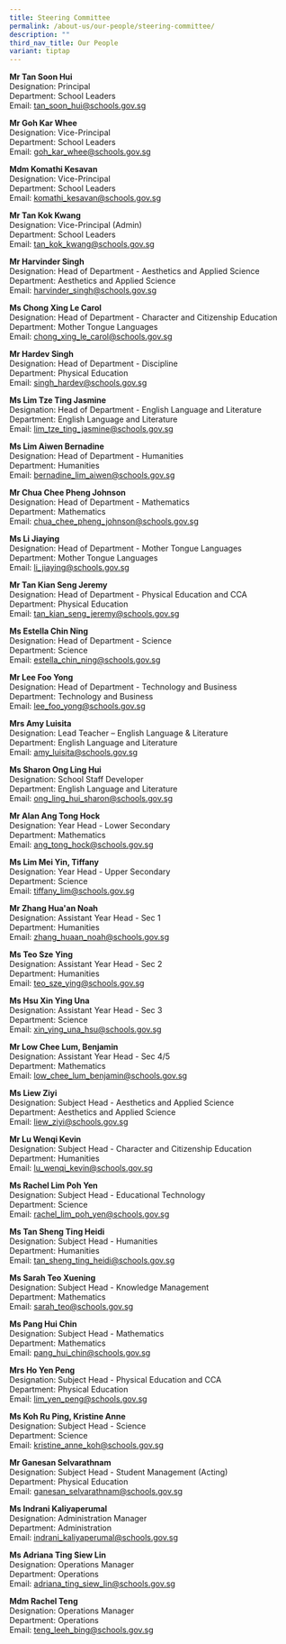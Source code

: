 ```yaml
---
title: Steering Committee
permalink: /about-us/our-people/steering-committee/
description: ""
third_nav_title: Our People
variant: tiptap
---
```

<p><strong>Mr Tan Soon Hui</strong>
<br>Designation: Principal
<br>Department: School Leaders
<br>Email: <a href="mailto:tan_soon_hui@schools.gov.sg" rel="noopener noreferrer nofollow" target="_blank">tan_soon_hui@schools.gov.sg</a>
</p>
<p><strong>Mr Goh Kar Whee</strong>
<br>Designation: Vice-Principal
<br>Department: School Leaders
<br>Email: <a href="mailto:goh_kar_whee@schools.gov.sg" rel="noopener noreferrer nofollow" target="_blank">goh_kar_whee@schools.gov.sg</a>
</p>
<p><strong>Mdm Komathi Kesavan</strong>
<br>Designation: Vice-Principal
<br>Department: School Leaders
<br>Email: <a href="mailto:komathi_kesavan@schools.gov.sg" rel="noopener noreferrer nofollow" target="_blank">komathi_kesavan@schools.gov.sg</a>
</p>
<p><strong>Mr Tan Kok Kwang</strong>
<br>Designation: Vice-Principal (Admin)
<br>Department: School Leaders
<br>Email: <a href="mailto:tan_kok_kwang@schools.gov.sg" rel="noopener noreferrer nofollow" target="_blank">tan_kok_kwang@schools.gov.sg</a>
</p>
<p><strong>Mr Harvinder Singh</strong>
<br>Designation: Head of Department - Aesthetics and Applied Science
<br>Department: Aesthetics and Applied Science
<br>Email: <a href="mailto:harvinder_singh@schools.gov.sg" rel="noopener noreferrer nofollow" target="_blank">harvinder_singh@schools.gov.sg</a>
</p>
<p><strong>Ms Chong Xing Le Carol</strong>
<br>Designation: Head of Department - Character and Citizenship Education
<br>Department: Mother Tongue Languages
<br>Email: <a href="mailto:chong_xing_le_carol@schools.gov.sg" rel="noopener noreferrer nofollow" target="_blank">chong_xing_le_carol@schools.gov.sg</a>
</p>
<p><strong>Mr Hardev Singh</strong>
<br>Designation: Head of Department - Discipline
<br>Department: Physical Education
<br>Email: <a href="mailto:singh_hardev@schools.gov.sg" rel="noopener noreferrer nofollow" target="_blank">singh_hardev@schools.gov.sg</a>
</p>
<p><strong>Ms Lim Tze Ting Jasmine</strong>
<br>Designation: Head of Department - English Language and Literature
<br>Department: English Language and Literature
<br>Email: <a href="mailto:lim_tze_ting_jasmine@schools.gov.sg" rel="noopener noreferrer nofollow" target="_blank">lim_tze_ting_jasmine@schools.gov.sg</a>
</p>
<p><strong>Ms Lim Aiwen Bernadine</strong>
<br>Designation: Head of Department - Humanities
<br>Department: Humanities
<br>Email: <a href="mailto:bernadine_lim_aiwen@schools.gov.sg" rel="noopener noreferrer nofollow" target="_blank">bernadine_lim_aiwen@schools.gov.sg</a>
</p>
<p><strong>Mr Chua Chee Pheng Johnson</strong>
<br>Designation: Head of Department - Mathematics
<br>Department: Mathematics
<br>Email: <a href="mailto:chua_chee_pheng_johnson@schools.gov.sg" rel="noopener noreferrer nofollow" target="_blank">chua_chee_pheng_johnson@schools.gov.sg</a>
</p>
<p><strong>Ms Li Jiaying</strong>
<br>Designation: Head of Department - Mother Tongue Languages
<br>Department: Mother Tongue Languages
<br>Email: <a href="mailto:li_jiaying@schools.gov.sg" rel="noopener noreferrer nofollow" target="_blank">li_jiaying@schools.gov.sg</a>
</p>
<p><strong>Mr Tan Kian Seng Jeremy</strong>
<br>Designation: Head of Department - Physical Education and CCA
<br>Department: Physical Education
<br>Email: <a href="mailto:tan_kian_seng_jeremy@schools.gov.sg" rel="noopener noreferrer nofollow" target="_blank">tan_kian_seng_jeremy@schools.gov.sg</a>
</p>
<p><strong>Ms Estella Chin Ning</strong>
<br>Designation: Head of Department - Science
<br>Department: Science
<br>Email: <a href="mailto:estella_chin_ning@schools.gov.sg" rel="noopener noreferrer nofollow" target="_blank">estella_chin_ning@schools.gov.sg</a>
</p>
<p><strong>Mr Lee Foo Yong</strong>
<br>Designation: Head of Department - Technology and Business
<br>Department: Technology and Business
<br>Email: <a href="mailto:lee_foo_yong@schools.gov.sg" rel="noopener noreferrer nofollow" target="_blank">lee_foo_yong@schools.gov.sg</a>
</p>
<p><strong>Mrs Amy Luisita</strong>
<br>Designation: Lead Teacher – English Language &amp; Literature
<br>Department: English Language and Literature
<br>Email: <a href="mailto:amy_luisita@schools.gov.sg" rel="noopener noreferrer nofollow" target="_blank"><u>amy_luisita@schools.gov.sg</u></a>
</p>
<p><strong>Ms Sharon Ong Ling Hui</strong>
<br>Designation: School Staff Developer
<br>Department: English Language and Literature
<br>Email: <a href="mailto:ong_ling_hui_sharon@schools.gov.sg" rel="noopener noreferrer nofollow" target="_blank">ong_ling_hui_sharon@schools.gov.sg</a>
</p>
<p><strong>Mr Alan Ang Tong Hock</strong>
<br>Designation: Year Head - Lower Secondary
<br>Department: Mathematics
<br>Email: <a href="mailto:ang_tong_hock@schools.gov.sg" rel="noopener noreferrer nofollow" target="_blank">ang_tong_hock@schools.gov.sg</a>
</p>
<p><strong>Ms Lim Mei Yin, Tiffany</strong>
<br>Designation: Year Head - Upper Secondary
<br>Department: Science
<br>Email: <a href="mailto:tiffany_lim@schools.gov.sg" rel="noopener noreferrer nofollow" target="_blank">tiffany_lim@schools.gov.sg</a>
</p>
<p><strong>Mr Zhang Hua'an Noah</strong>
<br>Designation: Assistant Year Head - Sec 1
<br>Department: Humanities
<br>Email: <a href="mailto:zhang_huaan_noah@schools.gov.sg" rel="noopener noreferrer nofollow" target="_blank">zhang_huaan_noah@schools.gov.sg</a>
</p>
<p><strong>Ms Teo Sze Ying</strong>
<br>Designation: Assistant Year Head - Sec 2
<br>Department: Humanities
<br>Email: <a href="mailto:teo_sze_ying@schools.gov.sg" rel="noopener noreferrer nofollow" target="_blank">teo_sze_ying@schools.gov.sg</a>
</p>
<p><strong>Ms Hsu Xin Ying Una</strong>
<br>Designation: Assistant Year Head - Sec 3
<br>Department: Science
<br>Email: <a href="mailto:xin_ying_una_hsu@schools.gov.sg" rel="noopener noreferrer nofollow" target="_blank">xin_ying_una_hsu@schools.gov.sg</a>
</p>
<p><strong>Mr Low Chee Lum, Benjamin</strong>
<br>Designation: Assistant Year Head - Sec 4/5
<br>Department: Mathematics
<br>Email: <a href="mailto:low_chee_lum_benjamin@schools.gov.sg" rel="noopener noreferrer nofollow" target="_blank">low_chee_lum_benjamin@schools.gov.sg</a>
</p>
<p><strong>Ms Liew Ziyi</strong>
<br>Designation: Subject Head - Aesthetics and Applied Science
<br>Department: Aesthetics and Applied Science
<br>Email: <a href="mailto:liew_ziyi@schools.gov.sg" rel="noopener noreferrer nofollow" target="_blank">liew_ziyi@schools.gov.sg</a>
</p>
<p><strong>Mr Lu Wenqi Kevin</strong>
<br>Designation: Subject Head - Character and Citizenship Education
<br>Department: Humanities
<br>Email: <a href="mailto:lu_wenqi_kevin@schools.gov.sg" rel="noopener noreferrer nofollow" target="_blank">lu_wenqi_kevin@schools.gov.sg</a>
</p>
<p><strong>Ms Rachel Lim Poh Yen</strong>
<br>Designation: Subject Head - Educational Technology
<br>Department: Science
<br>Email: <a href="mailto:rachel_lim_poh_yen@schools.gov.sg" rel="noopener noreferrer nofollow" target="_blank">rachel_lim_poh_yen@schools.gov.sg</a>
</p>
<p><strong>Ms Tan Sheng Ting Heidi</strong>
<br>Designation: Subject Head - Humanities
<br>Department: Humanities
<br>Email: <a href="mailto:tan_sheng_ting_heidi@schools.gov.sg" rel="noopener noreferrer nofollow" target="_blank">tan_sheng_ting_heidi@schools.gov.sg</a>
</p>
<p><strong>Ms Sarah Teo Xuening</strong>
<br>Designation: Subject Head - Knowledge Management
<br>Department: Mathematics
<br>Email: <a href="mailto:sarah_teo@schools.gov.sg" rel="noopener noreferrer nofollow" target="_blank">sarah_teo@schools.gov.sg</a>
</p>
<p><strong>Ms Pang Hui Chin</strong>
<br>Designation: Subject Head - Mathematics
<br>Department: Mathematics
<br>Email: <a href="-" rel="noopener noreferrer nofollow" target="_blank">pang_hui_chin@schools.gov.sg</a>
</p>
<p><strong>Mrs Ho Yen Peng</strong>
<br>Designation: Subject Head - Physical Education and CCA
<br>Department: Physical Education
<br>Email: <a href="mailto:lim_yen_peng@schools.gov.sg" rel="noopener noreferrer nofollow" target="_blank">lim_yen_peng@schools.gov.sg</a>
</p>
<p><strong>Ms Koh Ru Ping, Kristine Anne</strong>
<br>Designation: Subject Head - Science
<br>Department: Science
<br>Email: <a href="mailto:kristine_anne_koh@schools.gov.sg" rel="noopener noreferrer nofollow" target="_blank">kristine_anne_koh@schools.gov.sg</a>
</p>
<p><strong>Mr Ganesan Selvarathnam</strong>
<br>Designation: Subject Head - Student Management (Acting)
<br>Department: Physical Education
<br>Email: <a href="mailto:ganesan_selvarathnam@schools.gov.sg" rel="noopener noreferrer nofollow" target="_blank">ganesan_selvarathnam@schools.gov.sg</a>
</p>
<p><strong>Ms Indrani Kaliyaperumal</strong>
<br>Designation: Administration Manager
<br>Department: Administration
<br>Email: <a href="mailto:indrani_kaliyaperumal@schools.gov.sg" rel="noopener noreferrer nofollow" target="_blank">indrani_kaliyaperumal@schools.gov.sg</a>
</p>
<p><strong>Ms Adriana Ting Siew Lin</strong>
<br>Designation: Operations Manager
<br>Department: Operations
<br>Email: <a href="mailto:adriana_ting_siew_lin@schools.gov.sg" rel="noopener noreferrer nofollow" target="_blank">adriana_ting_siew_lin@schools.gov.sg</a>
</p>
<p><strong>Mdm Rachel Teng</strong>
<br>Designation: Operations Manager
<br>Department: Operations
<br>Email: <a href="mailto:teng_leeh_bing@schools.gov.sg" rel="noopener noreferrer nofollow" target="_blank">teng_leeh_bing@schools.gov.sg</a>
</p>